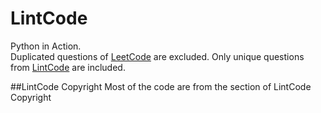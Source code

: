 # LintCode

Python in Action.  
Duplicated questions of [LeetCode](https://oj.leetcode.com/problems/) are excluded. Only unique questions from [LintCode](http://lintcode.com/) are included.

##LintCode Copyright
Most of the code are from the section of LintCode Copyright